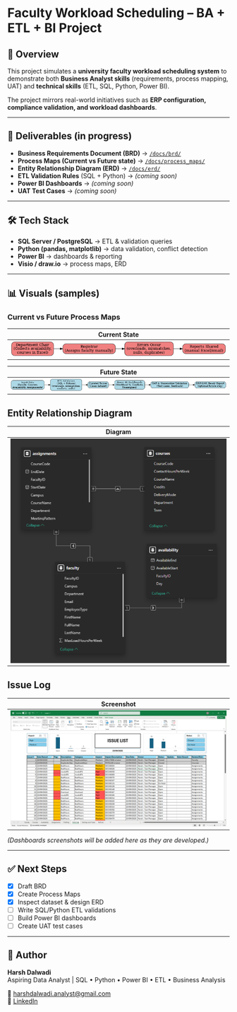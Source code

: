# Faculty Workload Scheduling – BA + ETL + BI Project

## 📌 Overview
This project simulates a **university faculty workload scheduling system** to demonstrate both **Business Analyst skills** (requirements, process mapping, UAT) and **technical skills** (ETL, SQL, Python, Power BI).

The project mirrors real-world initiatives such as **ERP configuration, compliance validation, and workload dashboards**.

---

## 📂 Deliverables (in progress)
- **Business Requirements Document (BRD)** → [`/docs/brd/`](docs/business_requirements_document/Faculty_Workload_BRD_v0.1.md)
- **Process Maps (Current vs Future state)** → [`/docs/process_maps/`](./docs/process_maps/)
- **Entity Relationship Diagram (ERD)** → [`/docs/erd/`](./docs/erd/)
- **ETL Validation Rules** (SQL + Python) → *(coming soon)*
- **Power BI Dashboards** → *(coming soon)*
- **UAT Test Cases** → *(coming soon)*

---

## 🛠 Tech Stack
- **SQL Server / PostgreSQL** → ETL & validation queries  
- **Python (pandas, matplotlib)** → data validation, conflict detection  
- **Power BI** → dashboards & reporting  
- **Visio / draw.io** → process maps, ERD  

---

## 📊 Visuals (samples)

### Current vs Future Process Maps
| Current State |
|---------------|
| ![Current State](./docs/process_maps/ProcessMap_CurrentState.png) |

| Future State |
|---------------|
| ![Future State](./docs/process_maps/ProcessMap_FutureState.png) |

## Entity Relationship Diagram
| Diagram |
|---------|
| ![ERD](./docs/erd/erd.png) |

## Issue Log
| Screenshot |
|------------|
| ![Future State](./docs/issue_log/Screenshot%202025-09-23%20012420.png) |

*(Dashboards screenshots will be added here as they are developed.)*

---

## ✅ Next Steps
- [x] Draft BRD  
- [x] Create Process Maps  
- [x] Inspect dataset & design ERD  
- [ ] Write SQL/Python ETL validations  
- [ ] Build Power BI dashboards  
- [ ] Create UAT test cases  

---

## 👤 Author
**Harsh Dalwadi**  
Aspiring Data Analyst | SQL • Python • Power BI • ETL • Business Analysis  

📧 harshdalwadi.analyst@gmail.com  
🔗 [LinkedIn](https://www.linkedin.com/in/harshhd)  
